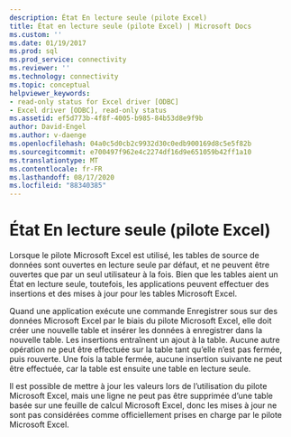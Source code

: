 ```yaml
---
description: État En lecture seule (pilote Excel)
title: État en lecture seule (pilote Excel) | Microsoft Docs
ms.custom: ''
ms.date: 01/19/2017
ms.prod: sql
ms.prod_service: connectivity
ms.reviewer: ''
ms.technology: connectivity
ms.topic: conceptual
helpviewer_keywords:
- read-only status for Excel driver [ODBC]
- Excel driver [ODBC], read-only status
ms.assetid: ef5d773b-4f8f-4005-b985-84b53d8e9f9b
author: David-Engel
ms.author: v-daenge
ms.openlocfilehash: 04a0c5d0cb2c9932d30c0edb900169d8c5e5f82b
ms.sourcegitcommit: e700497f962e4c2274df16d9e651059b42ff1a10
ms.translationtype: MT
ms.contentlocale: fr-FR
ms.lasthandoff: 08/17/2020
ms.locfileid: "88340385"
---
```

# <a name="read-only-status-excel-driver"></a>État En lecture seule (pilote Excel)
Lorsque le pilote Microsoft Excel est utilisé, les tables de source de données sont ouvertes en lecture seule par défaut, et ne peuvent être ouvertes que par un seul utilisateur à la fois. Bien que les tables aient un État en lecture seule, toutefois, les applications peuvent effectuer des insertions et des mises à jour pour les tables Microsoft Excel.  
  
 Quand une application exécute une commande Enregistrer sous sur des données Microsoft Excel par le biais du pilote Microsoft Excel, elle doit créer une nouvelle table et insérer les données à enregistrer dans la nouvelle table. Les insertions entraînent un ajout à la table. Aucune autre opération ne peut être effectuée sur la table tant qu’elle n’est pas fermée, puis rouverte. Une fois la table fermée, aucune insertion suivante ne peut être effectuée, car la table est ensuite une table en lecture seule.  
  
 Il est possible de mettre à jour les valeurs lors de l’utilisation du pilote Microsoft Excel, mais une ligne ne peut pas être supprimée d’une table basée sur une feuille de calcul Microsoft Excel, donc les mises à jour ne sont pas considérées comme officiellement prises en charge par le pilote Microsoft Excel.
